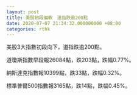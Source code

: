 ```yaml
---
layout: post
title: 美股初段偏軟　道指跌逾200點
date: 2020-07-07 21:34:32.000000000 +08:00
categories: rthk
---
```


美股3大指數初段向下，道指跌逾200點。

道瓊斯指數早段報26084點，跌203點，跌幅0.77%。

納斯達克指數報10399點，跌33點，跌幅0.32%。

標準普爾500指數報3165點，跌14點，跌幅0.45%。
